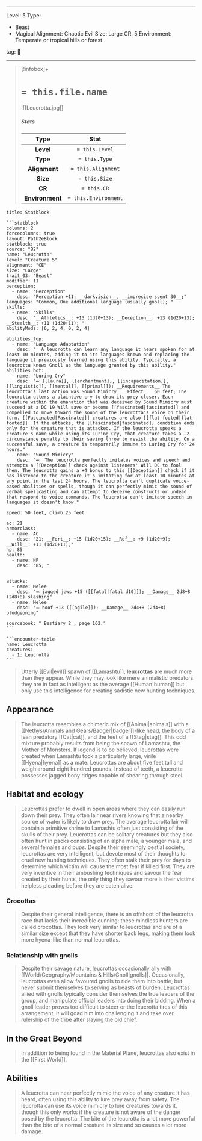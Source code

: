 
---


Level: 5
Type:
- Beast
- Magical
Alignment: Chaotic Evil
Size: Large
CR: 5
Environment: Temperate or tropical hills or forest


tag: 👹

---

> [!infobox]+
> #  `= this.file.name`
> ![[Leucrotta.jpg]]
> ##### Stats
> Type | Stat |
> :---:|:---:|
> **Level** | `= this.Level` |
> **Type** | `= this.Type` |
> **Alignment** | `= this.Alignment` |
> **Size** | `= this.Size` |
> **CR** | `= this.CR` |
> **Environment** | `= this.Environment` |




````ad-info
title: Statblock

```statblock
columns: 2
forcecolumns: true
layout: Path2eBlock
statblock: true
source: "B2"
name: "Leucrotta"
level: "Creature 5"
alignment: "CE"
size: "Large"
trait_03: "Beast"
modifier: 11
perception:
  - name: "Perception"
    desc: "Perception +11; __darkvision__, __imprecise scent 30__;"
languages: "Common, One additional language (usually gnoll); "
skills:
  - name: "Skills"
    desc: "__Athletics__: +13 (1d20+13); __Deception__: +13 (1d20+13); __Stealth__: +11 (1d20+11); "
abilityMods: [6, 2, 4, 0, 2, 4]

abilities_top:
  - name: "Language Adaptation"
    desc: "  A leucrotta can learn any language it hears spoken for at least 10 minutes, adding it to its languages known and replacing the language it previously learned using this ability. Typically, a leucrotta knows Gnoll as the language granted by this ability."
abilities_bot:
  - name: "Luring Cry"
    desc: "⬺ ([[aura]], [[enchantment]], [[incapacitation]], [[linguistic]], [[mental]], [[primal]]); __Requirements__ The leucrotta's last action was Sound Mimicry  __Effect__  60 feet; The leucrotta utters a plaintive cry to draw its prey closer. Each creature within the emanation that was deceived by Sound Mimicry must succeed at a DC 19 Will save or become [[fascinated|fascinated]] and compelled to move toward the sound of the leucrotta's voice on their turn. [[Fascinated|Fascinated]] creatures are also [[flat-footed|flat-footed]]. If the attacks, the [[fascinated|fascinated]] condition ends only for the creature that is attacked. If the leucrotta speaks a creature's name while using its Luring Cry, that creature takes a –2 circumstance penalty to their saving throw to resist the ability. On a successful save, a creature is temporarily immune to Luring Cry for 24 hours."
  - name: "Sound Mimicry"
    desc: "⬻  The leucrotta perfectly imitates voices and speech and attempts a [[Deception]] check against listeners' Will DC to fool them. The leucrotta gains a +4 bonus to this [[Deception]] check if it has listened to the creature it's imitating for at least 10 minutes at any point in the last 24 hours. The leucrotta can't duplicate voice-based abilities or spells, though it can perfectly mimic the sound of verbal spellcasting and can attempt to deceive constructs or undead that respond to voice commands. The leucrotta can't imitate speech in languages it doesn't know."

speed: 50 feet, climb 25 feet

ac: 21
armorclass:
  - name: AC
    desc: "21; __Fort__: +15 (1d20+15); __Ref__: +9 (1d20+9); __Will__: +11 (1d20+11);"
hp: 85
health:
  - name: HP
    desc: "85; "


attacks:
  - name: Melee
    desc: "⬻ jagged jaws +15 ([[fatal|fatal d10]]); __Damage__ 2d8+8 (2d8+8) slashing"
  - name: Melee
    desc: "⬻ hoof +13 ([[agile]]); __Damage__ 2d4+8 (2d4+8) bludgeoning"

sourcebook: "_Bestiary 2_, page 162."
```

```encounter-table
name: Leucrotta
creatures:
  - 1: Leucrotta
```

````



> Utterly [[Evil|evil]] spawn of [[Lamashtu]], **leucrottas** are much more than they appear. While they may look like mere animalistic predators they are in fact as intelligent as the average [[Human|human]] but only use this intelligence for creating sadistic new hunting techniques.



## Appearance

> The leucrotta resembles a chimeric mix of [[Animal|animals]] with a [[Nethys/Animals and Gears/Badger|badger]]-like head, the body of a lean predatory [[Cat|cat]], and the feet of a [[Stag|stag]]. This odd mixture probably results from being the spawn of Lamashtu, the Mother of Monsters. If legend is to be believed, leucrottas were created when Lamashtu took a particularly large, virile [[Hyena|hyena]] as a mate. Leucrottas are about five feet tall and weigh around eight hundred pounds. Instead of teeth, a leucrotta possesses jagged bony ridges capable of shearing through steel.


## Habitat and ecology

> Leucrottas prefer to dwell in open areas where they can easily run down their prey. They often lair near rivers knowing that a nearby source of water is likely to draw prey. The average leucrotta lair will contain a primitive shrine to Lamashtu often just consisting of the skulls of their prey. Leucrottas can be solitary creatures but they also often hunt in packs consisting of an alpha male, a younger male, and several females and pups. Despite their seemingly bestial society, leucrottas are very intelligent, but devote most of their thoughts to cruel new hunting techniques. They often stalk their prey for days to determine which victim will cause the most fear if killed first. They are very inventive in their ambushing techniques and savour the fear created by their hunts, the only thing they savour more is their victims helpless pleading before they are eaten alive.


### Crocottas

> Despite their general intelligence, there is an offshoot of the leucrotta race that lacks their incredible cunning; these mindless hunters are called crocottas. They look very similar to leucrottas and are of a similar size except that they have shorter back legs, making them look more hyena-like than normal leucrottas.


### Relationship with gnolls

> Despite their savage nature, leucrottas occasionally ally with [[World/Geography/Mountains & Hills/Gnoll|gnolls]]. Occasionally, leucrottas even allow favoured gnolls to ride them into battle, but never submit themselves to serving as beasts of burden. Leucrottas allied with gnolls typically consider themselves the true leaders of the group, and manipulate official leaders into doing their bidding. When a gnoll leader proves too difficult to steer or the leucrotta tires of this arrangement, it will goad him into challenging it and take over rulership of the tribe after slaying the old chief.


## In the Great Beyond

> In addition to being found in the Material Plane, leucrottas also exist in the [[First World]].


## Abilities

> A leucrotta can near perfectly mimic the voice of any creature it has heard, often using this ability to lure prey away from safety. The leucrotta can use its voice mimicry to lure creatures towards it, though this only works if the creature is not aware of the danger posed by the leucrotta. The bite of the leucrotta is a lot more powerful than the bite of a normal creature its size and so causes a lot more damage.









